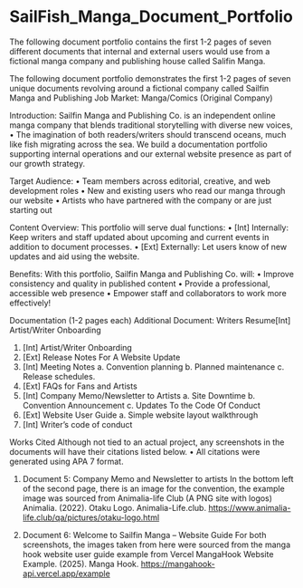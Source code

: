 # SailFish_Manga_Document_Portfolio
The following document portfolio contains the first 1-2 pages of seven different documents that internal and external users would use from a fictional manga company and publishing house called Salifin Manga.  

The following document portfolio demonstrates the first 1-2 pages of seven unique documents revolving around a fictional company called Sailfin Manga and Publishing
Job Market: Manga/Comics (Original Company)

Introduction: Sailfin Manga and Publishing Co. is an independent online manga company that blends traditional storytelling with diverse new voices, 
•	The imagination of both readers/writers should transcend oceans, much like fish migrating across the sea. 
We build a documentation portfolio supporting internal operations and our external website presence as part of our growth strategy.

Target Audience: 
•	Team members across editorial, creative, and web development roles
•	New and existing users who read our manga through our website
•	Artists who have partnered with the company or are just starting out  

Content Overview: This portfolio will serve dual functions:
•	[Int] Internally:  Keep writers and staff updated about upcoming and current events in addition to document processes. 
•	[Ext] Externally: Let users know of new updates and aid using the website. 

Benefits: With this portfolio, Sailfin Manga and Publishing Co. will:
•	Improve consistency and quality in published content
•	Provide a professional, accessible web presence
•	Empower staff and collaborators to work more effectively!




Documentation (1-2 pages each)
Additional Document: Writers Resume[Int] Artist/Writer Onboarding 
 
1.	[Int] Artist/Writer Onboarding 
2.	[Ext] Release Notes For A Website Update
3.	[Int] Meeting Notes 
a.	Convention planning
b.	Planned maintenance 
c.	Release schedules. 
4.	[Ext] FAQs for Fans and Artists
5.	[Int] Company Memo/Newsletter to Artists 
a.	Site Downtime 
b.	Convention Announcement 
c.	Updates To the Code Of Conduct 
6.	[Ext] Website User Guide 
a.	Simple website layout walkthrough
7.	[Int] Writer’s code of conduct
 

Works Cited
Although not tied to an actual project, any screenshots in the documents will have their citations listed below.
•	All citations were generated using APA 7 format.
 
1.	Document 5: Company Memo and Newsletter to artists
In the bottom left of the second page, there is an image for the convention, the example image was sourced from Animalia-life Club (A PNG site with logos)
Animalia. (2022). Otaku Logo. Animalia-Life.club. https://www.animalia-life.club/qa/pictures/otaku-logo.html

2.	Document 6: Welcome to Sailfin Manga – Website Guide
For both screenshots, the images taken from here were sourced from the manga hook website user guide example from Vercel
MangaHook Website Example. (2025). Manga Hook. https://mangahook-api.vercel.app/example 


